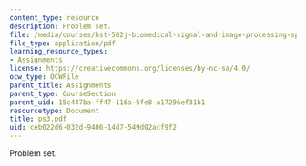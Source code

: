 ```yaml
---
content_type: resource
description: Problem set.
file: /media/courses/hst-582j-biomedical-signal-and-image-processing-spring-2007/ceb022d6032d940614d7549d02acf9f2_ps3.pdf
file_type: application/pdf
learning_resource_types:
- Assignments
license: https://creativecommons.org/licenses/by-nc-sa/4.0/
ocw_type: OCWFile
parent_title: Assignments
parent_type: CourseSection
parent_uid: 15c447ba-ff47-116a-5fe8-a17296ef31b1
resourcetype: Document
title: ps3.pdf
uid: ceb022d6-032d-9406-14d7-549d02acf9f2
---
```

Problem set.